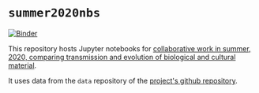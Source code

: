 # `summer2020nbs`

[![Binder](https://mybinder.org/badge_logo.svg)](https://mybinder.org/v2/gh/neelsmith/summer2020nbs/master)

This repository hosts Jupyter notebooks for [collaborative work in summer, 2020, comparing transmission and evolution of biological and cultural material](https://neelsmith.github.io/transmission-evolution/).

It uses data from the `data` repository of the [project's github repository](https://github.com/neelsmith/transmission-evolution).
